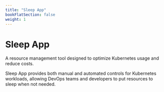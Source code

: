 ```yaml
---
title: "Sleep App"
bookFlatSection: false
weight: 1
---
```


# Sleep App

A resource management tool designed to optimize Kubernetes usage and reduce costs.

Sleep App provides both manual and automated controls for Kubernetes workloads, allowing DevOps teams and developers to put resources to sleep when not needed.